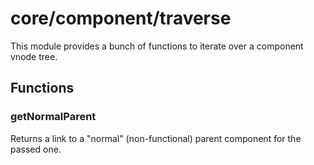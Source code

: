 # core/component/traverse

This module provides a bunch of functions to iterate over a component vnode tree.

## Functions

### getNormalParent

Returns a link to a "normal" (non-functional) parent component for the passed one.
